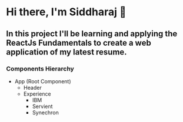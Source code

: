 # Hi there, I'm Siddharaj 👋

## In this project I'll be learning and applying the ReactJs Fundamentals to create a web application of my latest resume.

### Components Hierarchy 
* App (Root Component)
  * Header
  * Experience
     * IBM
     * Servient
     * Synechron

